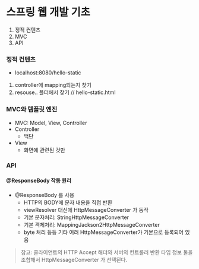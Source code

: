 # 스프링 웹 개발 기초

1. 정적 컨텐츠
2. MVC
3. API

### 정적 컨텐츠
- localhost:8080/hello-static 
1. controller에 mapping되는지 찾기
2. resouse.. 폴더에서 찾기 // hello-static.html
###  MVC와 템플릿 엔진
- MVC: Model, View, Controller
- Controller
  - 백단
- View 
  - 화면에 관련된 것만
### API
#### @ResponseBody 작동 원리
- @ResponseBody 를 사용
  - HTTP의 BODY에 문자 내용을 직접 반환
  - viewResolver 대신에 HttpMessageConverter 가 동작
  - 기본 문자처리: StringHttpMessageConverter
  - 기본 객체처리: MappingJackson2HttpMessageConverter
  - byte 처리 등등 기타 여러 HttpMessageConverter가 기본으로 등록되어 있음
> 참고: 클라이언트의 HTTP Accept 해더와 서버의 컨트롤러 반환 타입 정보 
> 둘을 조합해서 HttpMessageConverter 가 선택된다.





